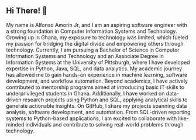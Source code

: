 ## Hi There! 👋
My name is Alfonso Amorin Jr, and I am an aspiring software engineer with a strong foundation in Computer Information Systems and Technology. Growing up in Ghana, my exposure to technology was limited, which fueled my passion for bridging the digital divide and empowering others through technology.
Currently, I am pursuing a Bachelor of Science in Computer Information Systems and Technology and an Associate Degree in Information Systems at the University of Pittsburgh, where I have developed expertise in Python, Java, SQL, and data analytics. My academic journey has allowed me to gain hands-on experience in machine learning, software development, and workflow automation.
Beyond academics, I have actively contributed to mentorship programs aimed at introducing basic IT skills to underprivileged students in Ghana. Additionally, I have worked on data-driven research projects using Python and SQL, applying analytical skills to generate actionable insights.
On GitHub, I share my projects spanning data analysis, software development, and automation. From SQL-driven reporting systems to Python-based applications, I am excited to collaborate with like-minded individuals and contribute to solving real-world problems through technology.

<!--
**AJA125/AJA125** is a ✨ _special_ ✨ repository because its `README.md` (this file) appears on your GitHub profile.

Here are some ideas to get you started:

- 🔭 I’m currently working on ...
- 🌱 I’m currently learning ...
- 👯 I’m looking to collaborate on ...
- 🤔 I’m looking for help with ...
- 💬 Ask me about ...
- 📫 How to reach me: ...
- 😄 Pronouns: ...
- ⚡ Fun fact: ...
-->
